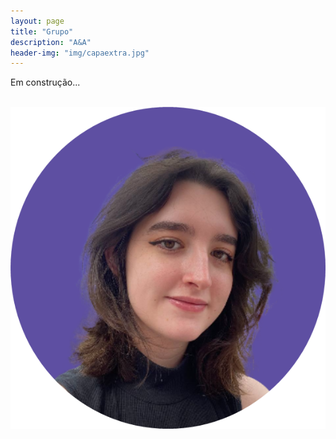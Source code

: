 ```yaml
---
layout: page
title: "Grupo"
description: "A&A"
header-img: "img/capaextra.jpg"
---
```


Em construção...

<p>&nbsp;<img align="center" src="img/laisCircular.png" alt="mariaaseret" /></p>